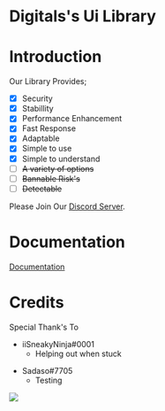 # Digitals's Ui Library

# Introduction
Our Library Provides;
- [x] Security
- [x] Stabillity
- [x] Performance Enhancement
- [x] Fast Response
- [x] Adaptable
- [x] Simple to use
- [x] Simple to understand
- [ ] ~~A variety of options~~
- [ ] ~~Bannable Risk's~~
- [ ] ~~Detectable~~

Please Join Our [Discord Server](https://discord.gg/rEajMcPKuy).

# Documentation
[Documentation](Documentation.md)
# Credits
Special Thank's To
- iiSneakyNinja#0001
  - Helping out when stuck
* Sadaso#7705
  - Testing

<img src='https://blog.oat.zone/content/images/size/w2000/2022/04/lua.png'>
